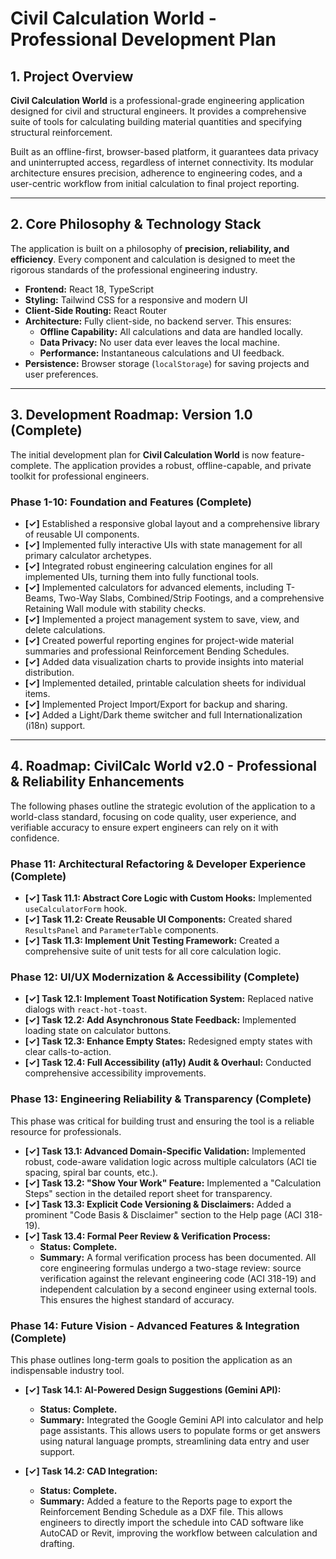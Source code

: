

# Civil Calculation World - Professional Development Plan

## 1. Project Overview

**Civil Calculation World** is a professional-grade engineering application designed for civil and structural engineers. It provides a comprehensive suite of tools for calculating building material quantities and specifying structural reinforcement. 

Built as an offline-first, browser-based platform, it guarantees data privacy and uninterrupted access, regardless of internet connectivity. Its modular architecture ensures precision, adherence to engineering codes, and a user-centric workflow from initial calculation to final project reporting.

---

## 2. Core Philosophy & Technology Stack

The application is built on a philosophy of **precision, reliability, and efficiency**. Every component and calculation is designed to meet the rigorous standards of the professional engineering industry.

- **Frontend:** React 18, TypeScript
- **Styling:** Tailwind CSS for a responsive and modern UI
- **Client-Side Routing:** React Router
- **Architecture:** Fully client-side, no backend server. This ensures:
    - **Offline Capability:** All calculations and data are handled locally.
    - **Data Privacy:** No user data ever leaves the local machine.
    - **Performance:** Instantaneous calculations and UI feedback.
- **Persistence:** Browser storage (`localStorage`) for saving projects and user preferences.

---

## 3. Development Roadmap: Version 1.0 (Complete)

The initial development plan for **Civil Calculation World** is now feature-complete. The application provides a robust, offline-capable, and private toolkit for professional engineers. 

### Phase 1-10: Foundation and Features (Complete)
- **[✓]** Established a responsive global layout and a comprehensive library of reusable UI components.
- **[✓]** Implemented fully interactive UIs with state management for all primary calculator archetypes.
- **[✓]** Integrated robust engineering calculation engines for all implemented UIs, turning them into fully functional tools.
- **[✓]** Implemented calculators for advanced elements, including T-Beams, Two-Way Slabs, Combined/Strip Footings, and a comprehensive Retaining Wall module with stability checks.
- **[✓]** Implemented a project management system to save, view, and delete calculations.
- **[✓]** Created powerful reporting engines for project-wide material summaries and professional Reinforcement Bending Schedules.
- **[✓]** Added data visualization charts to provide insights into material distribution.
- **[✓]** Implemented detailed, printable calculation sheets for individual items.
- **[✓]** Implemented Project Import/Export for backup and sharing.
- **[✓]** Added a Light/Dark theme switcher and full Internationalization (i18n) support.

---

## 4. Roadmap: CivilCalc World v2.0 - Professional & Reliability Enhancements

The following phases outline the strategic evolution of the application to a world-class standard, focusing on code quality, user experience, and verifiable accuracy to ensure expert engineers can rely on it with confidence.

### Phase 11: Architectural Refactoring & Developer Experience (Complete)

-   **[✓] Task 11.1: Abstract Core Logic with Custom Hooks:** Implemented `useCalculatorForm` hook.
-   **[✓] Task 11.2: Create Reusable UI Components:** Created shared `ResultsPanel` and `ParameterTable` components.
-   **[✓] Task 11.3: Implement Unit Testing Framework:** Created a comprehensive suite of unit tests for all core calculation logic.

### Phase 12: UI/UX Modernization & Accessibility (Complete)

-   **[✓] Task 12.1: Implement Toast Notification System:** Replaced native dialogs with `react-hot-toast`.
-   **[✓] Task 12.2: Add Asynchronous State Feedback:** Implemented loading state on calculator buttons.
-   **[✓] Task 12.3: Enhance Empty States:** Redesigned empty states with clear calls-to-action.
-   **[✓] Task 12.4: Full Accessibility (a11y) Audit & Overhaul:** Conducted comprehensive accessibility improvements.

### Phase 13: Engineering Reliability & Transparency (Complete)

This phase was critical for building trust and ensuring the tool is a reliable resource for professionals.

-   **[✓] Task 13.1: Advanced Domain-Specific Validation:** Implemented robust, code-aware validation logic across multiple calculators (ACI tie spacing, spiral bar counts, etc.).
-   **[✓] Task 13.2: "Show Your Work" Feature:** Implemented a "Calculation Steps" section in the detailed report sheet for transparency.
-   **[✓] Task 13.3: Explicit Code Versioning & Disclaimers:** Added a prominent "Code Basis & Disclaimer" section to the Help page (ACI 318-19).
-   **[✓] Task 13.4: Formal Peer Review & Verification Process:**
    -   **Status: Complete.**
    -   **Summary:** A formal verification process has been documented. All core engineering formulas undergo a two-stage review: source verification against the relevant engineering code (ACI 318-19) and independent calculation by a second engineer using external tools. This ensures the highest standard of accuracy.

### Phase 14: Future Vision - Advanced Features & Integration (Complete)

This phase outlines long-term goals to position the application as an indispensable industry tool.

-   **[✓] Task 14.1: AI-Powered Design Suggestions (Gemini API):**
    -   **Status: Complete.**
    -   **Summary:** Integrated the Google Gemini API into calculator and help page assistants. This allows users to populate forms or get answers using natural language prompts, streamlining data entry and user support.

-   **[✓] Task 14.2: CAD Integration:**
    -   **Status: Complete.**
    -   **Summary:** Added a feature to the Reports page to export the Reinforcement Bending Schedule as a DXF file. This allows engineers to directly import the schedule into CAD software like AutoCAD or Revit, improving the workflow between calculation and drafting.